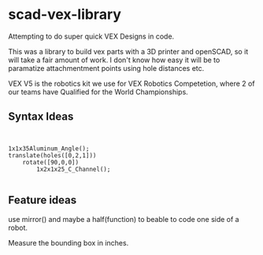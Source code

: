 # scad-vex-library

Attempting to do super quick VEX Designs in code. 

This was a library to build vex parts with a 3D printer and openSCAD, so it will take a fair amount of work. I don't know how easy it will be to paramatize attachmentment points using hole distances etc. 

VEX V5 is the robotics kit we use for VEX Robotics Competetion, where 2 of our teams have Qualified for the World Championships. 


## Syntax Ideas

```openscad


1x1x35Aluminum_Angle();
translate(holes([0,2,1]))
    rotate([90,0,0])
        1x2x1x25_C_Channel();


```

## Feature ideas
 
 use mirror() and maybe a half(function)  to beable to code one side of a robot.
 
 Measure the bounding box in inches.
